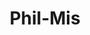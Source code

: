 ---
pid: LLD9
title: Phil-Mis
location_transcription: 676, 76, 611
zipcode: '19122'
outside_phl: 
neighborhood: Yorktown,Old Kensington,Jinogi
age: '30'
age_range: 30-39
instagram: 
image_file_name: LLD_9.jpg
proposal_transcription: 'Cut Rumble Strips along the highways: but space them so that,
  when going the speed-limit; they create a tune: For Example: //Do you Hear the People
  Sing?// Because WHAT is more Philadelphian that a Revolution and the enchant American
  battle of us against the establishment: US: being the people who ride the shoulder
  ... not me I''m not an asshole'
topic: Philadelphia
topic_summary: '0'
type: Infrastructure
keywords_other: 
credit: "#feheraoh kate feher"
image_labels: 
twitter: 
facebook: 
permalink: "/monuments/lld9/"
layout: item-page
---